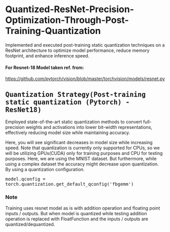# Quantized-ResNet-Precision-Optimization-Through-Post-Training-Quantization
Implemented and executed post-training static quantization techniques on a ResNet architecture to optimize model performance, reduce memory footprint, and enhance inference speed.

#### For Resnet-18 Model taken ref. from:
 https://github.com/pytorch/vision/blob/master/torchvision/models/resnet.py

<kbd>
<div class="my-section" style= border: 1px solid #e1e4e8; "background-color: #f1f1f1; padding: 10px;">

## Quantization Strategy(Post-training static quantization (Pytorch) - ResNet18)

</div>
</kbd>

Employed state-of-the-art static quantization methods to convert full-precision weights and activations into lower bit-width representations, effectively reducing model size while maintaining accuracy.

Here, you will see significant decreases in model size while increasing speed. Note that quantization is currently only supported for CPUs, so we will be utilizing GPUs(CUDA) only for training purposes and CPU for testing purposes. Here, we are using the MNIST dataset. But furthermore, while using a complex dataset the accuracy might decrease upon quantization. By using a quantization configuration.


<kbd>
<div class="my-section" style= border: 1px solid #e1e4e8; "background-color: #f1f1f1; padding: 10px;">

model.qconfig = torch.quantization.get_default_qconfig('fbgemm')

</div>
</kbd>

### Note
Training uses resnet model as is with addition operation and floating point inputs / outputs.
But when model is quantized while testing addition operation is replaced with FloatFunction and the inputs / outputs are quantized/dequantized.
